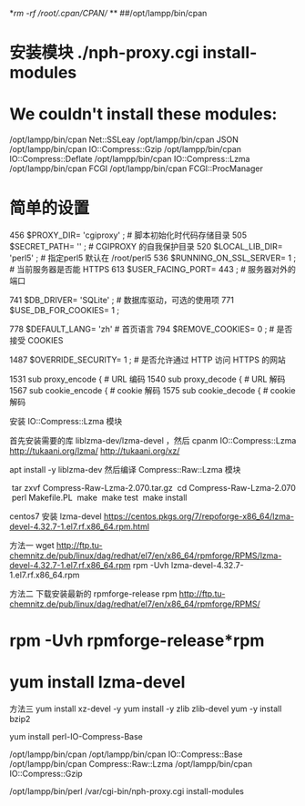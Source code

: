 **rm -rf /root/.cpan/CPAN/* **
##/opt/lampp/bin/cpan 


# 安装模块 ./nph-proxy.cgi install-modules

# We couldn't install these modules:
/opt/lampp/bin/cpan Net::SSLeay
/opt/lampp/bin/cpan JSON
/opt/lampp/bin/cpan IO::Compress::Gzip
/opt/lampp/bin/cpan IO::Compress::Deflate
/opt/lampp/bin/cpan IO::Compress::Lzma
/opt/lampp/bin/cpan FCGI
/opt/lampp/bin/cpan FCGI::ProcManager

# 简单的设置

456 $PROXY_DIR= 'cgiproxy' ;    # 脚本初始化时代码存储目录
505 $SECRET_PATH= '' ;          # CGIPROXY 的自我保护目录
520 $LOCAL_LIB_DIR= 'perl5' ;   # 指定perl5 默认在 /root/perl5
536 $RUNNING_ON_SSL_SERVER= 1 ; # 当前服务器是否能 HTTPS
613 $USER_FACING_PORT= 443 ;    # 服务器对外的端口

741 $DB_DRIVER= 'SQLite' ;      # 数据库驱动，可选的使用项
771 $USE_DB_FOR_COOKIES= 1 ;

778 $DEFAULT_LANG= &#39;zh&#39; # 首页语言
794 $REMOVE_COOKIES= 0 ;        # 是否接受 COOKIES

1487 $OVERRIDE_SECURITY= 1 ;    # 是否允许通过 HTTP 访问 HTTPS 的网站

1531 sub proxy_encode {         # URL 编码
1540 sub proxy_decode {         # URL 解码
1567 sub cookie_encode {        # cookie 解码
1575 sub cookie_decode {        # cookie 解码


安装 IO::Compress::Lzma 模块

首先安装需要的库 liblzma-dev/lzma-devel ，然后 cpanm IO::Compress::Lzma 
http://tukaani.org/lzma/
http://tukaani.org/xz/


apt install -y liblzma-dev 
然后编译 Compress::Raw::Lzma 模块

 tar zxvf Compress-Raw-Lzma-2.070.tar.gz
 cd Compress-Raw-Lzma-2.070
 perl Makefile.PL
 make
 make test
 make install


centos7 安装 lzma-devel
https://centos.pkgs.org/7/repoforge-x86_64/lzma-devel-4.32.7-1.el7.rf.x86_64.rpm.html

方法一
wget http://ftp.tu-chemnitz.de/pub/linux/dag/redhat/el7/en/x86_64/rpmforge/RPMS/lzma-devel-4.32.7-1.el7.rf.x86_64.rpm
rpm -Uvh lzma-devel-4.32.7-1.el7.rf.x86_64.rpm

方法二
下载安装最新的 rpmforge-release rpm 
http://ftp.tu-chemnitz.de/pub/linux/dag/redhat/el7/en/x86_64/rpmforge/RPMS/
# rpm -Uvh rpmforge-release*rpm
# yum install lzma-devel

方法三
yum install xz-devel -y
yum install -y zlib zlib-devel
yum -y install bzip2

yum install perl-IO-Compress-Base

/opt/lampp/bin/cpan
/opt/lampp/bin/cpan IO::Compress::Base
/opt/lampp/bin/cpan Compress::Raw::Lzma
/opt/lampp/bin/cpan IO::Compress::Gzip

/opt/lampp/bin/perl /var/cgi-bin/nph-proxy.cgi install-modules


